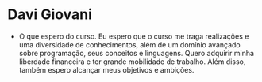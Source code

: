# Davi Giovani
- O que espero do curso.
Eu espero que o curso me traga realizações e uma diversidade de conhecimentos, além de um domínio avançado sobre programação, seus conceitos e linguagens. 
Quero adquirir minha liberdade financeira e ter grande mobilidade de trabalho. Além disso, também espero alcançar meus objetivos e ambições.

